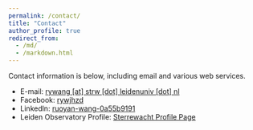 ```yaml
---
permalink: /contact/
title: "Contact"
author_profile: true
redirect_from: 
  - /md/
  - /markdown.html
---
```


Contact information is below, including email and various web services. 

* E-mail: [rywang [at] strw [dot] leidenuniv [dot] nl](mailto:rywang@strw.leidenuniv.nl)
* Facebook: [rywjhzd](https://www.facebook.com/rywjhzd)
* Linkedln: [ruoyan-wang-0a55b9191](https://www.linkedin.com/in/ruoyan-wang-0a55b9191)
* Leiden Observatory Profile: [Sterrewacht Profile Page](https://local.strw.leidenuniv.nl/people/touchscreen2/persinline.php?id=4966)
